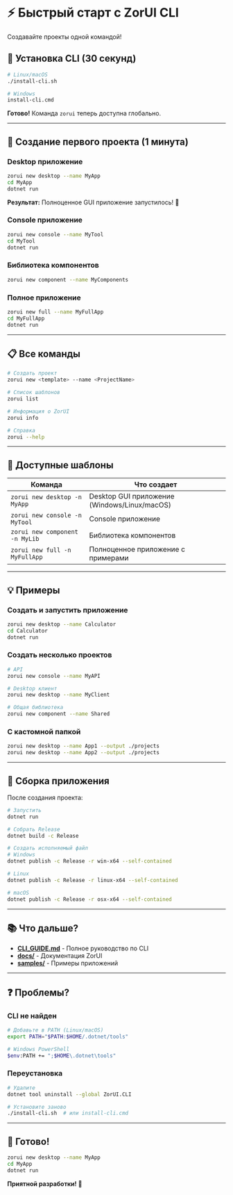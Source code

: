 # ⚡ Быстрый старт с ZorUI CLI

Создавайте проекты одной командой!

## 🚀 Установка CLI (30 секунд)

```bash
# Linux/macOS
./install-cli.sh

# Windows
install-cli.cmd
```

**Готово!** Команда `zorui` теперь доступна глобально.

---

## 🎯 Создание первого проекта (1 минута)

### Desktop приложение

```bash
zorui new desktop --name MyApp
cd MyApp
dotnet run
```

**Результат:** Полноценное GUI приложение запустилось! 🎉

### Console приложение

```bash
zorui new console --name MyTool
cd MyTool
dotnet run
```

### Библиотека компонентов

```bash
zorui new component --name MyComponents
```

### Полное приложение

```bash
zorui new full --name MyFullApp
cd MyFullApp
dotnet run
```

---

## 📋 Все команды

```bash
# Создать проект
zorui new <template> --name <ProjectName>

# Список шаблонов
zorui list

# Информация о ZorUI
zorui info

# Справка
zorui --help
```

---

## 🎨 Доступные шаблоны

| Команда | Что создает |
|---------|-------------|
| `zorui new desktop -n MyApp` | Desktop GUI приложение (Windows/Linux/macOS) |
| `zorui new console -n MyTool` | Console приложение |
| `zorui new component -n MyLib` | Библиотека компонентов |
| `zorui new full -n MyFullApp` | Полноценное приложение с примерами |

---

## 💡 Примеры

### Создать и запустить приложение

```bash
zorui new desktop --name Calculator
cd Calculator
dotnet run
```

### Создать несколько проектов

```bash
# API
zorui new console --name MyAPI

# Desktop клиент
zorui new desktop --name MyClient

# Общая библиотека
zorui new component --name Shared
```

### С кастомной папкой

```bash
zorui new desktop --name App1 --output ./projects
zorui new desktop --name App2 --output ./projects
```

---

## 🔧 Сборка приложения

После создания проекта:

```bash
# Запустить
dotnet run

# Собрать Release
dotnet build -c Release

# Создать исполняемый файл
# Windows
dotnet publish -c Release -r win-x64 --self-contained

# Linux
dotnet publish -c Release -r linux-x64 --self-contained

# macOS
dotnet publish -c Release -r osx-x64 --self-contained
```

---

## 📚 Что дальше?

- **[CLI_GUIDE.md](CLI_GUIDE.md)** - Полное руководство по CLI
- **[docs/](docs/)** - Документация ZorUI
- **[samples/](samples/)** - Примеры приложений

---

## ❓ Проблемы?

### CLI не найден

```bash
# Добавьте в PATH (Linux/macOS)
export PATH="$PATH:$HOME/.dotnet/tools"

# Windows PowerShell
$env:PATH += ";$HOME\.dotnet\tools"
```

### Переустановка

```bash
# Удалите
dotnet tool uninstall --global ZorUI.CLI

# Установите заново
./install-cli.sh  # или install-cli.cmd
```

---

## 🎉 Готово!

```bash
zorui new desktop --name MyApp
cd MyApp
dotnet run
```

**Приятной разработки! 🚀**
